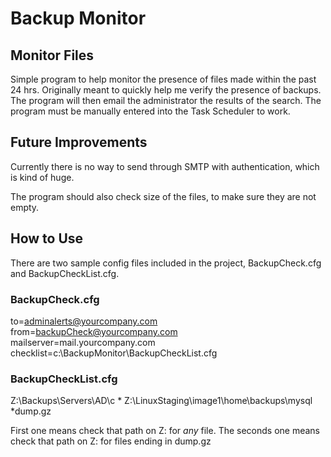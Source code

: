 # Backup Monitor

## Monitor Files

Simple program to help monitor the presence of files made within the past 24 hrs.  Originally meant to quickly help me verify the presence of backups.  The program will then email the administrator the results of the search.  The program must be manually entered into the Task Scheduler to work.

## Future Improvements
Currently there is no way to send through SMTP with authentication, which is kind of huge.

The program should also check size of the files, to make sure they are not empty.

## How to Use
There are two sample config files included in the project, BackupCheck.cfg and BackupCheckList.cfg.  

### BackupCheck.cfg
to=adminalerts@yourcompany.com<br>
from=backupCheck@yourcompany.com<br>
mailserver=mail.yourcompany.com<br>
checklist=c:\BackupMonitor\BackupCheckList.cfg

### BackupCheckList.cfg
Z:\Backups\Servers\AD\c	*
Z:\LinuxStaging\image1\home\backups\mysql	*dump.gz

First one means check that path on Z: for _any_ file.
The seconds one means check that path on Z: for files ending in dump.gz

